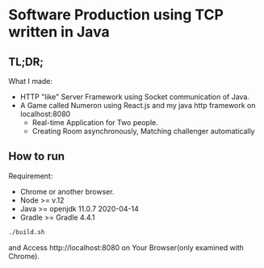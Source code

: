 # Software Production using TCP written in Java

## TL;DR;
What I made:
* HTTP "like" Server Framework using Socket communication of Java.
* A Game called Numeron using React.js and my java http framework on localhost:8080
  * Real-time Application for Two people.
  * Creating Room asynchronously, Matching challenger automatically


## How to run
Requirement:
* Chrome or another browser.
* Node >= v.12
* Java >= openjdk 11.0.7 2020-04-14
* Gradle >= Gradle 4.4.1

```bash
./build.sh
```
and Access http://localhost:8080 on Your Browser(only examined with Chrome).

